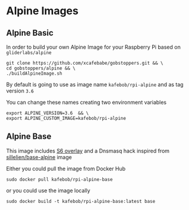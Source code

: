 # Alpine Images

## Alpine Basic

In order to build your own Alpine Image for your Raspberry Pi based on `gliderlabs/alpine`

```
git clone https://github.com/xcafebabe/gobstoppers.git && \
cd gobstoppers/alpine && \
./buildAlpineImage.sh
```

By default is going to use as image name `kafebob/rpi-alpine` and as tag version `3.6`

You can change these names creating two environment variables

```
export ALPINE_VERSION=3.6  && \
export ALPINE_CUSTOM_IMAGE=kafebob/rpi-alpine
```

## Alpine Base

This image includes [S6 overlay](https://github.com/just-containers/s6-overlay) and a Dnsmasq hack inspired from [sillelien/base-alpine](https://github.com/sillelien/base-alpine) image

Either you could pull the image from Docker Hub

```
sudo docker pull kafebob/rpi-alpine-base
```

or you could use the image locally

```
sudo docker build -t kafebob/rpi-alpine-base:latest base
```
